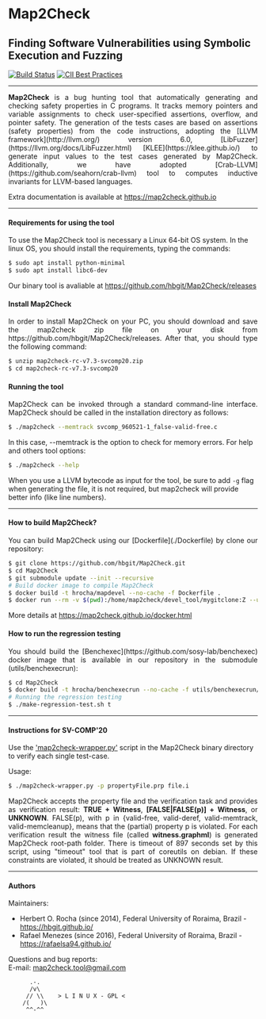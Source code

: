 <h1>Map2Check</h1>
<h2>Finding Software Vulnerabilities using Symbolic Execution and Fuzzing</h3>

<link rel="stylesheet" href="https://use.fontawesome.com/releases/v5.6.1/css/all.css" integrity="sha384-gfdkjb5BdAXd+lj+gudLWI+BXq4IuLW5IT+brZEZsLFm++aCMlF1V92rMkPaX4PP" crossorigin="anonymous">

[![Build Status](https://travis-ci.org/hbgit/Map2Check.svg?branch=develop)](https://travis-ci.org/hbgit/Map2Check)
[![CII Best Practices](https://bestpractices.coreinfrastructure.org/projects/3639/badge)](https://bestpractices.coreinfrastructure.org/projects/3639)

___

<p align="justify">
<b>Map2Check</b> is a bug hunting tool that automatically generating and checking safety properties in C programs.
It tracks memory pointers and variable assignments to check user-specified assertions, overflow, and pointer safety.
The generation of the tests cases are based on assertions (safety properties) from the code instructions, adopting the
[LLVM framework](http://llvm.org/) version 6.0, [LibFuzzer](https://llvm.org/docs/LibFuzzer.html) [KLEE](https://klee.github.io/) to generate input values to the test cases generated by Map2Check. Additionally, we have adopted [Crab-LLVM] (https://github.com/seahorn/crab-llvm) tool to computes inductive invariants for LLVM-based languages.
</p>

Extra documentation is available at https://map2check.github.io

___

#### Requirements for using the tool

To use the Map2Check tool is necessary a Linux 64-bit OS system. In the linux OS, you should install the  requirements, typing the commands:
``` bash
$ sudo apt install python-minimal
$ sudo apt install libc6-dev
```

Our binary tool is avaliable at https://github.com/hbgit/Map2Check/releases

#### Install Map2Check

<p align="justify">
In order to install Map2Check on your PC, you should download and save the map2check zip file on your disk from https://github.com/hbgit/Map2Check/releases.
After that, you should type the following command:
</p>

``` bash
$ unzip map2check-rc-v7.3-svcomp20.zip
$ cd map2check-rc-v7.3-svcomp20
```

#### Running the tool

<p align="justify">
Map2Check can be invoked through a standard command-line interface. Map2Check should be called
in the installation directory as follows:  
</p>

``` bash
$ ./map2check --memtrack svcomp_960521-1_false-valid-free.c
```

In this case, --memtrack is the option to check for memory errors. For help and others tool options:

``` bash
$ ./map2check --help
```

When you use a LLVM bytecode as input for the tool, be sure to add `-g` flag when generating the file, it is not required, but map2check will provide better info (like line numbers).

___

#### How to build Map2Check?

<p align="justify">
You can build Map2Check using our [Dockerfile](./Dockerfile) by clone our repository:
</p>

``` bash
$ git clone https://github.com/hbgit/Map2Check.git
$ cd Map2Check
$ git submodule update --init --recursive
# Build docker image to compile Map2Check
$ docker build -t hrocha/mapdevel --no-cache -f Dockerfile .
$ docker run --rm -v $(pwd):/home/map2check/devel_tool/mygitclone:Z --user $(id -u):$(id -g) hrocha/mapdevel /bin/bash -c "cd /home/map2check/devel_tool/mygitclone; ./make-release.sh; ./make-unit-test.sh"
```

More details at https://map2check.github.io/docker.html

#### How to run the regression testing

<p align="justify">
You should build the [Benchexec](https://github.com/sosy-lab/benchexec) docker image that is available in our repository in the submodule (utils/benchexecrun):
</p>

``` bash
$ cd Map2Check
$ docker build -t hrocha/benchexecrun --no-cache -f utils/benchexecrun/Dockerfile utils/benchexecrun/
# Running the regression testing
$ ./make-regression-test.sh t
```

___

#### Instructions for SV-COMP'20

Use the ['map2check-wrapper.py'](utils/map2check-wrapper.py) script in the Map2Check binary directory to verify each single test-case.

Usage:

``` bash
$ ./map2check-wrapper.py -p propertyFile.prp file.i
```

<p align="justify">
Map2Check accepts the property file and the verification task and provides as verification result:
<b>TRUE + Witness</b>, <b>[FALSE|FALSE(p)] + Witness</b>, or <b>UNKNOWN</b>.
FALSE(p), with p in {valid-free, valid-deref, valid-memtrack, valid-memcleanup}, means that the (partial)
property p is violated.
For each verification result the witness file (called <b>witness.graphml</b>) is generated Map2Check root-path folder.
There is timeout of 897 seconds set by this script, using "timeout" tool that is part of coreutils
on debian. If these constraints are violated, it should be treated as UNKNOWN result.
</p>

___

#### Authors

Maintainers:
  - Herbert O. Rocha (since 2014), Federal University of Roraima, Brazil - https://hbgit.github.io/
  - Rafael Menezes   (since 2016), Federal University of Roraima, Brazil - https://rafaelsa94.github.io/

Questions and bug reports:  
  E-mail: map2check.tool@gmail.com

          .-.          
          /v\
         // \\    > L I N U X - GPL <
        /(   )\
         ^^-^^
